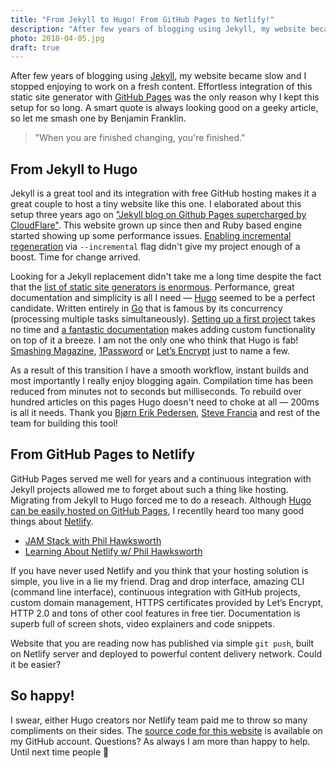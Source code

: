 ```yaml
---
title: "From Jekyll to Hugo! From GitHub Pages to Netlify!"
description: "After few years of blogging using Jekyll, my website became slow and I stopped enjoying to work on a fresh content. Hugo and Netlify solved my problem."
photo: 2018-04-05.jpg
draft: true
---
```


After few years of blogging using [Jekyll](https://jekyllrb.com/), my website became slow and I stopped enjoying to work on a fresh content. Effortless integration of this static site generator with [GitHub Pages](https://pages.github.com/) was the only reason why I kept this setup for so long. A smart quote is always looking good on a geeky article, so let me smash one by Benjamin Franklin.

> "When you are finished changing, you're finished."

## From Jekyll to Hugo

Jekyll is a great tool and its integration with free GitHub hosting makes it a great couple to host a tiny website like this one. I elaborated about this setup three years ago on ["Jekyll blog on Github Pages supercharged by CloudFlare"](https://pawelgrzybek.com/jekyll-blog-on-github-pages-supercharged-by-cloudflare/). This website grown up since then and Ruby based engine started showing up some performance issues. [Enabling incremental regeneration](https://jekyllrb.com/docs/configuration/#incremental-regeneration) via `--incremental` flag didn't give my project enough of a boost. Time for change arrived.

Looking for a Jekyll replacement didn't take me a long time despite the fact that the [list of static site generators is enormous](https://staticsitegenerators.net/). Performance, great documentation and simplicity is all I need — [Hugo](https://gohugo.io/) seemed to be a perfect candidate. Written entirely in [Go](https://golang.org/) that is famous by its concurrency (processing multiple tasks simultaneously). [Setting up a first project](https://gohugo.io/getting-started/quick-start/) takes no time and [a fantastic documentation](https://gohugo.io/documentation/) makes adding custom functionality on top of it a breeze. I am not the only one who think that Hugo is fab! [Smashing Magazine](https://www.smashingmagazine.com/), [1Password](https://support.1password.com/) or [Let’s Encrypt](https://letsencrypt.org/) just to name a few.

As a result of this transition I have a smooth workflow, instant builds and most importantly I really enjoy blogging again. Compilation time has been reduced from minutes not to seconds but milliseconds. To rebuild over hundred articles on this pages Hugo doesn't need to choke at all — 200ms is all it needs. Thank you [Bjørn Erik Pedersen](https://twitter.com/bepsays), [Steve Francia](https://twitter.com/spf13) and rest of the team for building this tool!

## From GitHub Pages to Netlify

GitHub Pages served me well for years and a continuous integration with Jekyll projects allowed me to forget about such a thing like hosting. Migrating from Jekyll to Hugo forced me to do a reseach. Although [Hugo can be easily hosted on GitHub Pages](https://gohugo.io/hosting-and-deployment/hosting-on-github/), I recentlly heard too many good things about [Netlify](https://www.netlify.com/).

- [JAM Stack with Phil Hawksworth](http://shoptalkshow.com/episodes/303-jam-stack-phil-hawksworth/)
- [Learning About Netlify w/ Phil Hawksworth](https://spec.fm/podcasts/toolsday/120903)

If you have never used Netlify and you think that your hosting solution is simple, you live in a lie my friend. Drag and drop interface, amazing CLI (command line interface), continuous integration with GitHub projects, custom domain management, HTTPS certificates provided by Let’s Encrypt, HTTP 2.0 and tons of other cool features in free tier. Documentation is superb full of screen shots, video explainers and code snippets.

Website that you are reading now has published via simple `git push`, built on Netlify server and deployed to powerful content delivery network. Could it be easier?

## So happy!

I swear, either Hugo creators nor Netlify team paid me to throw so many compliments on their sides. The [source code for this website](https://github.com/pawelgrzybek/pawelgrzybek.com) is available on my GitHub account. Questions? As always I am more than happy to help. Until next time people 🤪

